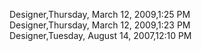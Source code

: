 ﻿Designer,Thursday, March 12, 2009,1:25 PM  Designer,Thursday, March 12, 2009,1:23 PM  Designer,Tuesday, August 14, 2007,12:10 PM